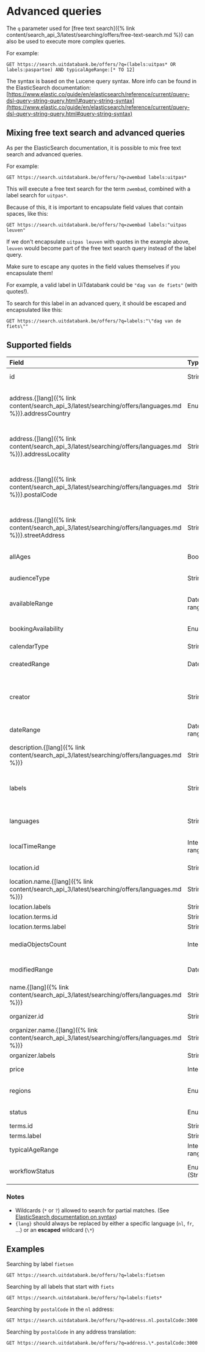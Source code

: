 ---
---

# Advanced queries

The `q` parameter used for [free text search]({% link content/search_api_3/latest/searching/offers/free-text-search.md %}) can also be used to execute more complex queries.

For example:

```
GET https://search.uitdatabank.be/offers/?q=(labels:uitpas* OR labels:paspartoe) AND typicalAgeRange:[* TO 12]
```

The syntax is based on the Lucene query syntax. More info can be found in the ElasticSearch documentation:
[https://www.elastic.co/guide/en/elasticsearch/reference/current/query-dsl-query-string-query.html\#query-string-syntax](https://www.elastic.co/guide/en/elasticsearch/reference/current/query-dsl-query-string-query.html#query-string-syntax)

## Mixing free text search and advanced queries

As per the ElasticSearch documentation, it is possible to mix free text search and advanced queries.

For example:

```
GET https://search.uitdatabank.be/offers/?q=zwembad labels:uitpas*
```

This will execute a free text search for the term `zwembad`, combined with a label search for `uitpas*`.

Because of this, it is important to encapsulate field values that contain spaces, like this:

```
GET https://search.uitdatabank.be/offers/?q=zwembad labels:"uitpas leuven"
```

If we don't encapsulate `uitpas leuven` with quotes in the example above, `leuven` would become part of the free text search query instead of the label query.

Make sure to escape any quotes in the field values themselves if you encapsulate them!

For example, a valid label in UiTdatabank could be `"dag van de fiets"` \(with quotes!\).

To search for this label in an advanced query, it should be escaped and encapsulated like this:

```
GET https://search.uitdatabank.be/offers/?q=labels:"\"dag van de fiets\""
```

## Supported fields

| Field | Type | Comments |
| :--- | :--- | :--- |
| id | String | Looks for complete matches. See [Id]({% link content/search_api_3/latest/searching/offers/id.md %}) |
| address.{[lang]({% link content/search_api_3/latest/searching/offers/languages.md %})}.addressCountry | Enum | See [offers/address]({% link content/search_api_3/latest/searching/offers/address.md %}) and [organizers/address]({% link content/search_api_3/latest/searching/organizers/address.md %}) |
| address.{[lang]({% link content/search_api_3/latest/searching/offers/languages.md %})}.addressLocality | String | See [offers/address]({% link content/search_api_3/latest/searching/offers/address.md %}) and [organizers/address]({% link content/search_api_3/latest/searching/organizers/address.md %}) |
| address.{[lang]({% link content/search_api_3/latest/searching/offers/languages.md %})}.postalCode | String |  See [offers/address]({% link content/search_api_3/latest/searching/offers/address.md %}) and [organizers/address]({% link content/search_api_3/latest/searching/organizers/address.md %}) |
| address.{[lang]({% link content/search_api_3/latest/searching/offers/languages.md %})}.streetAddress | String | See [offers/address]({% link content/search_api_3/latest/searching/offers/address.md %}) and [organizers/address]({% link content/search_api_3/latest/searching/organizers/address.md %}) |
| allAges | Boolean | See [Age]({% link content/search_api_3/latest/searching/offers/age.md %}) |
| audienceType | String | See [Audience type]({% link content/search_api_3/latest/searching/offers/audience-type.md %}) |
| availableRange | Date range | See [Availability]({% link content/search_api_3/latest/searching/offers/availability.md %}) |
| bookingAvailability | Enum | See [Booking availability]({% link content/search_api_3/latest/searching/offers/booking-availability.md %}) |
| calendarType | String | Looks for complete matches |
| createdRange | DateRange | See [Created and Modified]({% link content/search_api_3/latest/searching/offers/created-and-modified.md %}) |
| creator | String | See [offers/creator]({% link content/search_api_3/latest/searching/offers/creator.md %}) and [organizers/creator]({% link content/search_api_3/latest/searching/organizers/creator.md %})|
| dateRange | Date range | See [Date & time]({% link content/search_api_3/latest/searching/offers/date-time/date.md %}) |
| description.{[lang]({% link content/search_api_3/latest/searching/offers/languages.md %})} | String |  |
| labels | String | See [offers/labels]({% link content/search_api_3/latest/searching/offers/labels.md %}) and [organizers/labels]({% link content/search_api_3/latest/searching/organizers/labels.md %}). Looks for complete matches |
| languages | String | See [Languages]({% link content/search_api_3/latest/searching/offers/languages.md %}) |
| localTimeRange | Integer range | See [Time]({% link content/search_api_3/latest/searching/offers/date-time/time.md %}) |
| location.id | String | Looks for complete matches. See [Id]({% link content/search_api_3/latest/searching/offers/id.md %}) |
| location.name.{[lang]({% link content/search_api_3/latest/searching/offers/languages.md %})} | String |  |
| location.labels | String | Looks for complete matches |
| location.terms.id | String | Looks for complete matches |
| location.terms.label | String | Looks for complete matches |
| mediaObjectsCount | Integer | See [Media objects]({% link content/search_api_3/latest/searching/offers/media-objects.md %}) |
| modifiedRange | DateRange | See [Created and Modified]({% link content/search_api_3/latest/searching/offers/created-and-modified.md %}) |
| name.{[lang]({% link content/search_api_3/latest/searching/offers/languages.md %})} | String |  |
| organizer.id | String | Looks for complete matches. See [Id]({% link content/search_api_3/latest/searching/offers/id.md %}) |
| organizer.name.{[lang]({% link content/search_api_3/latest/searching/offers/languages.md %})} | String |  |
| organizer.labels | String | Looks for complete matches |
| price | Integer | See [Price]({% link content/search_api_3/latest/searching/offers/price.md %}) |
| regions | Enum | See [Geosearch]({% link content/search_api_3/latest/searching/offers/geosearch.md %}) |
| status | Enum | See [Status]({% link content/search_api_3/latest/searching/offers/status.md %}) |
| terms.id | String | Looks for complete matches |
| terms.label | String | Looks for complete matches |
| typicalAgeRange | Integer range | See [Age]({% link content/search_api_3/latest/searching/offers/age.md %}) |
| workflowStatus | Enum \(String\) | See [Workflow status]({% link content/search_api_3/latest/searching/offers/workflow-status.md %}) |

### Notes
* Wildcards (`*` or `?`) allowed to search for partial matches. (See [ElasticSearch documentation on syntax](https://www.elastic.co/guide/en/elasticsearch/reference/current/query-dsl-query-string-query.html#query-string-syntax))
* `{lang}` should always be replaced by either a specific language (`nl`, `fr`, ...) or an **escaped** wildcard (`\*`)

## Examples

Searching by label `fietsen`

```
GET https://search.uitdatabank.be/offers/?q=labels:fietsen
```

Searching by all labels that start with `fiets`
```
GET https://search.uitdatabank.be/offers/?q=labels:fiets*
```

Searching by `postalCode` in the `nl` address:
```
GET https://search.uitdatabank.be/offers/?q=address.nl.postalCode:3000
```

Searching by `postalCode` in any address translation:
```
GET https://search.uitdatabank.be/offers/?q=address.\*.postalCode:3000
```

